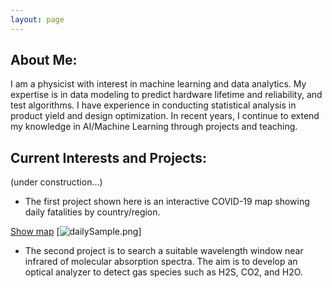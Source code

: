 ```yaml
---
layout: page
---
```

## About Me:
I am a physicist with interest in machine learning and data analytics. My expertise is in data modeling to predict hardware lifetime and reliability, and test algorithms. I have experience in conducting statistical analysis in product yield and design optimization.  In recent years, I continue to extend my knowledge in AI/Machine Learning through projects and teaching.
 
## Current Interests and Projects:
(under construction...)
* The first project shown here is an interactive COVID-19 map showing daily fatalities by country/region.

[Show map](https://tuengo-analytics.github.io/corona)
[![dailySample.png](https://tuengo-analytics.github.io/corona)]
* The second project is to search a suitable wavelength window near infrared of molecular absorption spectra.  The aim is to develop an optical analyzer to detect gas species such as H2S, CO2, and H2O.
